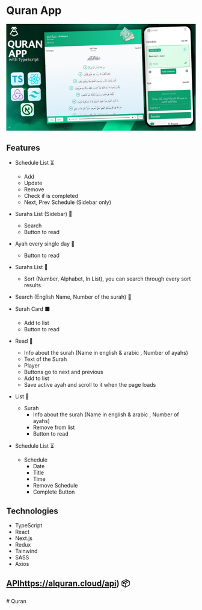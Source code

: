 # Quran App
![alt text](https://raw.githubusercontent.com/9abour/quran-app/master/Thumb.jpg)

## Features

- Schedule List ⏳
  - Add
  - Update
  - Remove
  - Check if is completed
  - Next, Prev Schedule (Sidebar only)

- Surahs List (Sidebar) 📃
  - Search
  - Button to read

- Ayah every single day 🔁
  - Button to read

- Surahs List 📃
  - Sort (Number, Alphabet, In List), you can search through every sort results

- Search (English Name, Number of the surah) 🔎

- Surah Card ⬛
  - Add to list
  - Button to read

- Read 📖
  - Info about the surah (Name in english & arabic , Number of ayahs)
  - Text of the Surah
  - Player
  - Buttons go to next and previous
  - Add to list
  - Save active ayah and scroll to it when the page loads

- List 📃
  - Surah
    - Info about the surah (Name in english & arabic , Number of ayahs)
    - Remove from list
    - Button to read

- Schedule List ⏳
  - Schedule
    - Date
    - Title
    - Time
    - Remove Schedule
    - Complete Button
  
## Technologies
- TypeScript
- React
- Next.js
- Redux
- Tainwind
- SASS
- Axios

## [API](https://alquran.cloud/api)https://alquran.cloud/api) 📦
#   Q u r a n 
 
 
